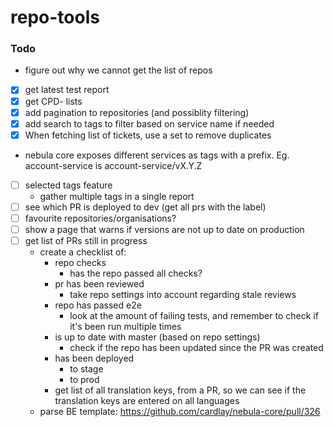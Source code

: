 # repo-tools

### Todo

- figure out why we cannot get the list of repos
- [x] get latest test report
- [x] get CPD- lists
- [x] add pagination to repositories (and possiblity filtering)
- [x] add search to tags to filter based on service name if needed
- [x] When fetching list of tickets, use a set to remove duplicates
- nebula core exposes different services as tags with a prefix. Eg. account-service is account-service/vX.Y.Z
- [ ] selected tags feature
  - gather multiple tags in a single report
- [ ] see which PR is deployed to dev (get all prs with the label)
- [ ] favourite repositories/organisations?
- [ ] show a page that warns if versions are not up to date on production
- [ ] get list of PRs still in progress
  - create a checklist of:
    - repo checks
      - has the repo passed all checks?
    - pr has been reviewed
      - take repo settings into account regarding stale reviews
    - repo has passed e2e
      - look at the amount of failing tests, and remember to check if it's been run multiple times
    - is up to date with master (based on repo settings)
      - check if the repo has been updated since the PR was created
    - has been deployed
      - to stage
      - to prod
    - get list of all translation keys, from a PR, so we can see if the translation keys are entered on all languages
  - parse BE template: https://github.com/cardlay/nebula-core/pull/326
